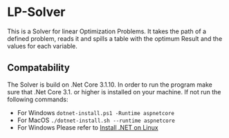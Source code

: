 # LP-Solver
This is a Solver for linear Optimization Problems. It takes the path of a defined problem, reads it and spills a table with the optimum Result and the values for each variable.

## Compatability
The Solver is build on .Net Core 3.1.10. In order to run the program make sure that .Net Core 3.1. or higher is installed on your machine. 
If not run the following commands: 

* For Windows 
    `dotnet-install.ps1 -Runtime aspnetcore`
* For MacOS 
    `./dotnet-install.sh --runtime aspnetcore`
* For Windows 
    Please refer to [Install .NET on Linux](https://docs.microsoft.com/en-us/dotnet/core/install/linux)

  
 